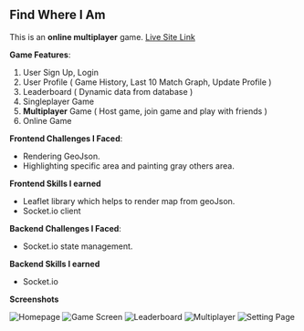 ## Find Where I Am

This is an **online multiplayer** game.
[Live Site Link](https://find-where-iam-dev.netlify.app/)

**Game Features**:
1. User Sign Up, Login
2. User Profile ( Game History, Last 10 Match Graph, Update Profile )
3. Leaderboard ( Dynamic data from database )
4. Singleplayer Game
5. **Multiplayer** Game ( Host game, join game and play with friends )
6. Online Game

**Frontend Challenges I Faced**:
- Rendering GeoJson.
- Highlighting specific area and painting gray others area.

**Frontend Skills I earned**
- Leaflet library which helps to render map from geoJson.
- Socket.io client

**Backend Challenges I Faced**:
- Socket.io state management.

**Backend Skills I earned**
- Socket.io

**Screenshots**

![Homepage](https://i.postimg.cc/rwVGXhRZ/Screenshot-2022-10-12-Find-Where-I-Am-Online-Solo-Multiplayer-Game.png)
![Game Screen](https://i.postimg.cc/vZdyQNry/Screenshot-2022-10-12-Find-Where-I-Am-Online-Solo-Multiplayer-Game-2.png)
![Leaderboard](https://i.postimg.cc/y6vn6g08/Screenshot-2022-10-12-Find-Where-I-Am-Online-Solo-Multiplayer-Game-1.png)
![Multiplayer](https://i.postimg.cc/DwsqG84s/Screenshot-2022-10-12-Find-Where-I-Am-Online-Solo-Multiplayer-Game-3.png)
![Setting Page](https://i.postimg.cc/Z5kNJ4sq/Screenshot-2022-10-12-Find-Where-I-Am-Online-Solo-Multiplayer-Game-4.png)

